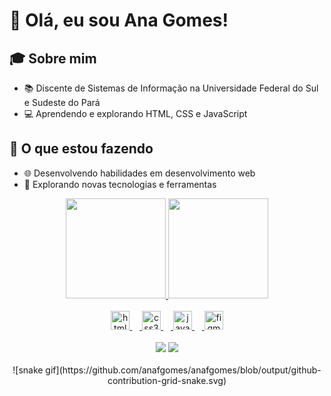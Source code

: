 # 👋 Olá, eu sou Ana Gomes!

## 🎓 Sobre mim
- 📚 Discente de Sistemas de Informação na Universidade Federal do Sul e Sudeste do Pará
- 💻 Aprendendo e explorando HTML, CSS e JavaScript

## 🚀 O que estou fazendo
- 🌐 Desenvolvendo habilidades em desenvolvimento web
- 🤖 Explorando novas tecnologias e ferramentas

<div align="center">
  <a href="https://github.com/anafgomes">
  <img height="160em" src="https://github-readme-stats.vercel.app/api?username=anafgomes&show_icons=true&theme=radical&include_all_commits=true&count_private=true"/>
  <img height="160em" src="https://github-readme-stats.vercel.app/api/top-langs/?username=anafgomes&layout=compact&langs_count=7&theme=radical"/>
</div>
<br>
<div align="center">
  <img src="https://cdn.jsdelivr.net/gh/devicons/devicon/icons/html5/html5-original.svg" height="30" alt="html5 logo"  />
  <img width="12" />
  <img src="https://cdn.jsdelivr.net/gh/devicons/devicon/icons/css3/css3-original.svg" height="30" alt="css3 logo"  />
  <img width="12" />
  <img src="https://cdn.jsdelivr.net/gh/devicons/devicon/icons/javascript/javascript-original.svg" height="30" alt="javascript logo"  />
  <img width="12" />
  <img src="https://cdn.jsdelivr.net/gh/devicons/devicon/icons/figma/figma-original.svg" height="30" alt="figma logo"  />
</div>
<br>
<div align="center"> 
 <a href = "mailto:anaflaviassg@gmail.com"><img src="https://img.shields.io/badge/-Gmail-%23333?style=for-the-badge&logo=gmail&logoColor=white" target="_blank"></a>
  <a href = "https://www.linkedin.com/in/anaflaviassg" target="_blank"><img src="https://img.shields.io/badge/-LinkedIn-%230077B5?style=for-the-badge&logo=linkedin&logoColor=white" target="_blank"></a> 
</div>
<br>
<div align="center">
![snake gif](https://github.com/anafgomes/anafgomes/blob/output/github-contribution-grid-snake.svg)
</div>
